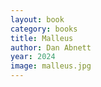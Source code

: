 ```yaml
---
layout: book
category: books
title: Malleus
author: Dan Abnett
year: 2024
image: malleus.jpg
---
```

